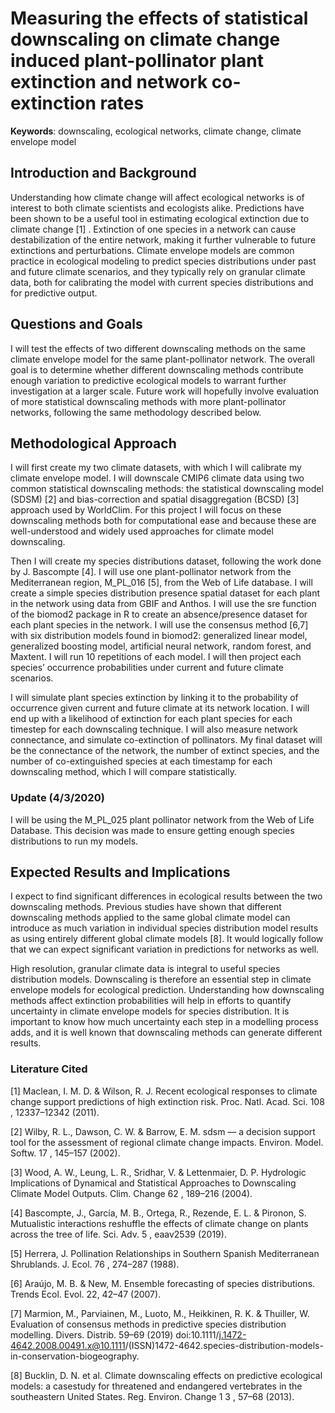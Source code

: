 # Measuring the effects of statistical downscaling on climate change induced plant-pollinator plant extinction and network co-extinction rates

__Keywords__:  downscaling, ecological networks, climate change, climate envelope model

## Introduction and Background

Understanding how climate change will affect ecological networks is of interest to both climate scientists and ecologists alike. Predictions have been shown to be a useful tool in estimating ecological extinction due to climate change [1] . Extinction of one species in a network can cause destabilization of the entire network, making it further vulnerable to future extinctions and perturbations. Climate envelope models are common practice in ecological modeling to predict species distributions under past and future climate scenarios, and they typically rely on granular climate data, both for calibrating the model with current species distributions and for predictive output.

## Questions and Goals

I will test the effects of two different downscaling methods on the same climate envelope model for the same plant-pollinator network. The overall goal is to determine whether different downscaling methods contribute enough variation to predictive ecological models to warrant further investigation at a larger scale. Future work will hopefully involve evaluation of more statistical downscaling methods with more plant-pollinator networks, following the same methodology described below.

## Methodological Approach

I will first create my two climate datasets, with which I will calibrate my climate envelope model. I will downscale CMIP6 climate data using two common statistical downscaling methods: the statistical downscaling model (SDSM) [2] and bias-correction and spatial disaggregation (BCSD) [3] approach used by WorldClim. For this project I will focus on these downscaling methods both for computational ease and because these are well-understood and widely used approaches for climate model downscaling.

Then I will create my species distributions dataset, following the work done by J. Bascompte [4]. I will use one plant-pollinator network from the Mediterranean region, M_PL_016 [5], from the Web of Life database. I will create a simple species distribution presence spatial dataset for each plant in the network using data from GBIF and Anthos. I will use the  sre  function of the  biomod2  package in R to create an absence/presence dataset for each plant species in the network. I will use the consensus method [6,7] with six distribution models found in  biomod2: generalized linear model, generalized boosting model, artificial neural network, random forest, and Maxtent. I will run 10 repetitions of each model. I will then project each species’ occurrence probabilities under current and future climate scenarios.

I will simulate plant species extinction by linking it to the probability of occurrence given current and future climate at its network location. I will end up with a likelihood of extinction for each plant species for each timestep for each downscaling technique. I will also measure network connectance, and simulate co-extinction of pollinators. My final dataset will be the connectance of the network, the number of extinct species, and the number of co-extinguished species at each timestamp for each downscaling method, which I will compare statistically.

### Update (4/3/2020)

I will be using the M_PL_025 plant pollinator network from the Web of Life Database. This decision was made to ensure getting enough species distributions to run my models.

## Expected Results and Implications

I expect to find significant differences in ecological results between the two downscaling methods. Previous studies have shown that different downscaling methods applied to the same global climate model can introduce as much variation in individual species distribution model results as using entirely different global climate models [8]. It would logically follow that we can expect significant variation in predictions for networks as well.

High resolution, granular climate data is integral to useful species distribution models. Downscaling is therefore an essential step in climate envelope models for ecological prediction. Understanding how downscaling methods affect extinction probabilities will help in efforts to quantify uncertainty in climate envelope models for species distribution. It is important to know how much uncertainty each step in a modelling process adds, and it is well known that downscaling methods can generate different results.

### Literature Cited

[1] Maclean, I. M. D. & Wilson, R. J. Recent ecological responses to climate change support predictions of high extinction risk.  Proc. Natl. Acad. Sci.  108 , 12337–12342 (2011).

[2] Wilby, R. L., Dawson, C. W. & Barrow, E. M. sdsm — a decision support tool for the assessment of regional climate change impacts.  Environ. Model. Softw.  17 , 145–157 (2002).

[3] Wood, A. W., Leung, L. R., Sridhar, V. & Lettenmaier, D. P. Hydrologic Implications of Dynamical and Statistical Approaches to Downscaling Climate Model Outputs.  Clim. Change  62 , 189–216 (2004).

[4] Bascompte, J., García, M. B., Ortega, R., Rezende, E. L. & Pironon, S. Mutualistic interactions reshuffle the effects of climate change on plants across the tree of life.  Sci. Adv.  5 , eaav2539 (2019).

[5] Herrera, J. Pollination Relationships in Southern Spanish Mediterranean Shrublands. J. Ecol. 76 , 274–287 (1988).

[6] Araújo, M. B. & New, M. Ensemble forecasting of species distributions. Trends Ecol. Evol. 22, 42–47 (2007).

[7] Marmion, M., Parviainen, M., Luoto, M., Heikkinen, R. K. & Thuiller, W. Evaluation of consensus methods in predictive species distribution modelling.  Divers. Distrib.  59–69 (2019) doi:10.1111/j.1472-4642.2008.00491.x@10.1111/(ISSN)1472-4642.species-distribution-models-in-conservation-biogeography.

[8] Bucklin, D. N. et al. Climate downscaling effects on predictive ecological models: a casestudy for threatened and endangered vertebrates in the southeastern United States.  Reg. Environ. Change 1  3 , 57–68 (2013).
